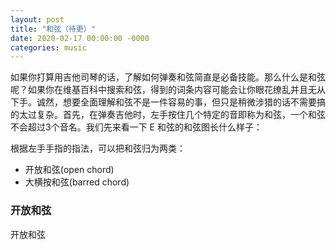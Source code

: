 ```yaml
---
layout: post
title: "和弦（待更）"
date: 2020-02-17 00:00:00 -0000
categories: music 
---
```


如果你打算用吉他司琴的话，了解如何弹奏和弦简直是必备技能。那么什么是和弦呢？如果你在维基百科中搜索和弦，得到的词条内容可能会让你眼花缭乱并且无从下手。诚然，想要全面理解和弦不是一件容易的事，但只是稍微涉猎的话不需要搞的太过复杂。首先，在弹奏吉他时，左手按住几个特定的音即称为和弦，一个和弦不会超过3个音名。我们先来看一下 E 和弦的和弦图长什么样子：



根据左手手指的指法，可以把和弦归为两类：  
* 开放和弦(open chord)
* 大横按和弦(barred chord)

### 开放和弦
开放和弦
